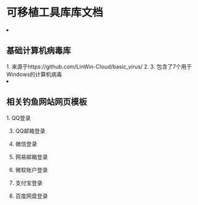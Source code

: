 # 可移植工具库库文档
<li><h2>基础计算机病毒库</h2></li>
1. 来源于https://github.com/LinWin-Cloud/basic_virus/
2. 
3. 包含了7个用于Windows的计算机病毒

<li><h2>相关钓鱼网站网页模板</h2></li>
1. QQ登录
 
3. QQ邮箱登录

5. 微信登录

6. 网易邮箱登录

7. 微软账户登录

8. 支付宝登录

9. 百度网盘登录
